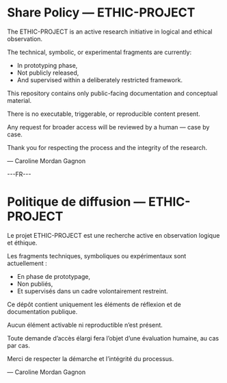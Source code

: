 # Share Policy — ETHIC-PROJECT

The ETHIC-PROJECT is an active research initiative in logical and ethical observation.

The technical, symbolic, or experimental fragments are currently:
- In prototyping phase,
- Not publicly released,
- And supervised within a deliberately restricted framework.

This repository contains only public-facing documentation and conceptual material.

There is no executable, triggerable, or reproducible content present.

Any request for broader access will be reviewed by a human — case by case.

Thank you for respecting the process and the integrity of the research.

— Caroline Mordan Gagnon


---FR---


# Politique de diffusion — ETHIC-PROJECT

Le projet ETHIC-PROJECT est une recherche active en observation logique et éthique.

Les fragments techniques, symboliques ou expérimentaux sont actuellement :
- En phase de prototypage,
- Non publiés,
- Et supervisés dans un cadre volontairement restreint.

Ce dépôt contient uniquement les éléments de réflexion et de documentation publique.

Aucun élément activable ni reproductible n’est présent.

Toute demande d’accès élargi fera l’objet d’une évaluation humaine, au cas par cas.

Merci de respecter la démarche et l’intégrité du processus.

— Caroline Mordan Gagnon
